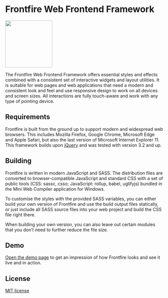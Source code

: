 Frontfire Web Frontend Framework
================================

<img src="https://ygoe.github.io/Frontfire/images/frontfire.svg" width="150">

The Frontfire Web Frontend Framework offers essential styles and effects combined with a consistent set of interactive widgets and layout utilities.
It is suitable for web pages and web applications that need a modern and consistent look and feel and use responsive design to work on all devices and screen sizes.
All interactions are fully touch-aware and work with any type of pointing device.

Requirements
------------

Frontfire is built from the ground up to support modern and widespread web browsers.
This includes Mozilla Firefox, Google Chrome, Microsoft Edge and Apple Safari, but also the last version of Microsoft Internet Explorer 11.
This framework builds upon [jQuery](https://jquery.com) and was tested with version 3.2 and up.

Building
--------

Frontfire is written in modern JavaScript and SASS. The distribution files are converted to browser-compatible JavaScript and standard CSS with a set of public tools (CSS: sassc, csso; JavaScript: rollup, babel, uglifyjs) bundled in the Mini Web Compiler application for Windows.

To customise the styles with the provided SASS variables, you can either build your own version of Frontfire and use the build output files statically, or just include all SASS source files into your web project and build the CSS file right there.

When building your own version, you can also leave out certain modules that you don’t need to further reduce the file size.

Demo
----

[Open the demo page](https://ygoe.github.io/Frontfire) to get an impression of how Frontfire looks and see it live and in action.

License
-------

[MIT license](https://github.com/ygoe/Frontfire/blob/master/LICENSE)
